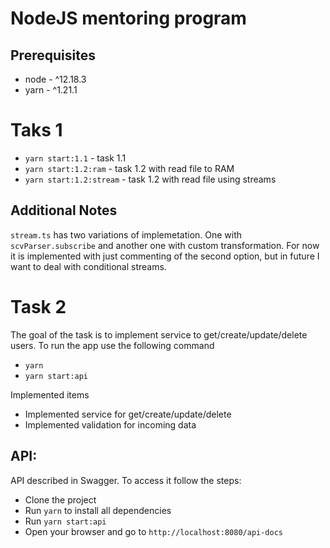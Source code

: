 # NodeJS mentoring program

## Prerequisites
* node - ^12.18.3
* yarn - ^1.21.1

# Taks 1

* `yarn start:1.1` - task 1.1
* `yarn start:1.2:ram` - task 1.2 with read file to RAM
* `yarn start:1.2:stream` - task 1.2 with read file using streams

## Additional Notes
`stream.ts` has two variations of implemetation. One with `scvParser.subscribe` and another one with custom transformation. For now it is implemented with just commenting of the second option, but in future I want to deal with conditional streams.

# Task 2
The goal of the task is to implement service to get/create/update/delete users.
To run the app use the following command
* `yarn`
* `yarn start:api`

Implemented items
* Implemented service for get/create/update/delete
* Implemented validation for incoming data

## API:
API described in Swagger. To access it follow the steps:
* Clone the project
* Run `yarn` to install all dependencies
* Run `yarn start:api`
* Open your browser and go to `http://localhost:8080/api-docs`